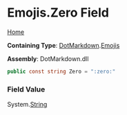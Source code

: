 # Emojis\.Zero Field

[Home](../../../README.md)

**Containing Type**: [DotMarkdown](../../README.md)\.[Emojis](../README.md)

**Assembly**: DotMarkdown\.dll

```csharp
public const string Zero = ":zero:"
```

### Field Value

System\.[String](https://docs.microsoft.com/en-us/dotnet/api/system.string)